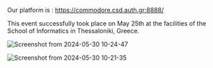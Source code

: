 Our platform is : https://commodore.csd.auth.gr:8888/

This event successfully took place on May 25th at the facilities of the School of Informatics in Thessaloniki, Greece.

![Screenshot from 2024-05-30 10-24-47](https://github.com/SecureEU/dissemination-stream/assets/7658241/50c1defd-8eb7-44ed-b30c-bdd18561d081)


![Screenshot from 2024-05-30 10-21-35](https://github.com/SecureEU/dissemination-stream/assets/7658241/ff728797-1672-4280-b52a-41652a3e7dda)
